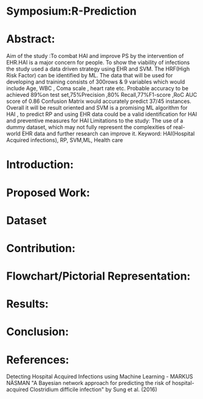 # Symposium:R-Prediction 



# Abstract:
Aim of the study :To combat HAI and improve PS by the intervention of EHR.HAI is a major concern for people.
To show the viability of infections the study used a data driven strategy using EHR and SVM.
The HRF(High Risk Factor) can be identified by ML. The data that will be used for developing and training consists of 300rows & 9 variables which would include Age, WBC , Coma scale , heart rate etc.
Probable accuracy to be achieved 89%on test set,75%Precision ,80% Recall,77%F1-score ,RoC AUC score of 0.86 Confusion Matrix would accurately predict 37/45 instances. Overall it will be result oriented and SVM is a promising ML algorithm for HAI , to predict RP and using EHR data could be a valid identification for HAI and preventive measures for HAI
Limitations to the study:
The use of a dummy dataset, which may not fully represent the complexities of real-world EHR data and further research can improve it.
Keyword: HAI(Hospital Acquired infections), RP, SVM,ML, Health care


# Introduction:


# Proposed Work:
 # Dataset
 

 
 
# Contribution:


# Flowchart/Pictorial Representation:

# Results:


# Conclusion:

# References:
Detecting Hospital Acquired Infections using Machine Learning - MARKUS NÄSMAN
"A Bayesian network approach for predicting the risk of hospital-acquired Clostridium difficile infection" by Sung et al. (2016)
